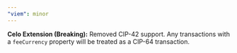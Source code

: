 ```yaml
---
"viem": minor
---
```


**Celo Extension (Breaking):** Removed CIP-42 support. Any transactions with a `feeCurrency` property will be treated as a CIP-64 transaction.
